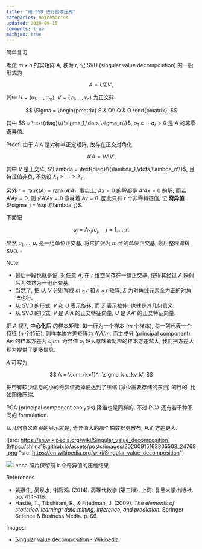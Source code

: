 ```yaml
---
title: "用 SVD 进行图像压缩"
categories: Mathematics
updated: 2020-09-15
comments: true
mathjax: true
---
```


简单复习.

<!-- more -->

考虑 $m\times n$ 的实矩阵 $A$, 秩为 $r$, 记 SVD (singular value decomposition) 的一般形式为

$$A = U\Sigma V',$$

其中 $U=(u_1,\dots,u_m)$, $V=(v_1,\dots,v_n)$ 为正交阵,

$$
\Sigma = \begin{pmatrix} S & O\\ O & O  \end{pmatrix},
$$

其中 $S = \text{diag}\\{\sigma_1,\dots,\sigma_r\\}$, $\sigma_1\ge\cdots\sigma_r> 0$ 是 $A$ 的非零奇异值. 

Proof. 由于 $A'A$ 是对称半正定矩阵, 故存在正交对角化

$$
A'A = V\Lambda V',
$$

其中 $V$ 是正交阵, $\Lambda = \text{diag}\\{\lambda_1,\dots,\lambda_n\\}$, 且特征值非负, 不妨设 $\lambda_1\ge\cdots\ge\lambda_n$.

另外 $r = \text{rank}(A) = \text{rank}(A'A)$. 事实上, $Ax = 0$ 的解都是 $A'Ax = 0$ 的解; 而若 $A'Ay = 0$, 则 $y'A'Ay = 0$ 意味着 $Ay = 0$. 因此只有 $r$ 个非零特征值, 记 **奇异值** $\sigma_j = \sqrt{\lambda_j}$.

下面记 

$$
u_j = Av_j / \sigma_j, \quad j=1,\dots, r.
$$

显然 $u_1, \dots, u_r$ 是一组单位正交基, 将它扩张为 $m$ 维的单位正交基, 最后整理即得 SVD. $\square$

Note:

- 最后一段也就是说, 对任意 $A$, 在 $r$ 维空间存在一组正交基, 使得其经过 $A$ 映射后为依然为一组正交基.
- 当然了, 把 $U$, $V$ 分别写成 $m\times r$ 和 $n\times r$ 矩阵, $\Sigma$ 为对角线元素全为正的对角阵也行.
- 从 SVD 的形式, $V$ 和 $U$ 表示旋转, 而 $\Sigma$ 表示拉伸, 也就是其几何意义.
- 从 SVD 的形式, $V$ 是 $A'A$ 的正交特征向量, $U$ 是 $AA'$ 的正交特征向量.

把 $A$ 视为 **中心化后** 的样本矩阵, 每一行为一个样本 ($m$ 个样本), 每一列代表一个特征 ($n$ 个特征). 则样本协方差矩阵为 $A'A/m$, 而主成分 (principal component) $Av_j$ 的样本方差为 $\sigma_j/m$. 奇异值 $\sigma_j$ 越大意味着对应的样本方差越大, 我们把方差大视为提供了更多信息.

$A$ 可写为

$$
A = \sum_{k=1}^r \sigma_k u_kv_k',
$$

把带有较少信息的小的奇异值扔掉便达到了压缩 (减少需要存储的东西) 的目的, 比如图像压缩.

PCA (principal component analysis) 降维也是同样的. 不过 PCA 还有若干种不同的 formulation.

从几何意义直观的展示就是, 奇异值大的那个轴数据更散布, 从而方差更大.

![src: https://en.wikipedia.org/wiki/Singular_value_decomposition](https://shiina18.github.io/assets/posts/images/20200915163305503_24769.png "src: https://en.wikipedia.org/wiki/Singular_value_decomposition")

![Lenna 照片保留前 k 个奇异值的压缩结果](https://shiina18.github.io/assets/posts/images/20200915155342646_5911.png "Lenna 照片保留前 k 个奇异值的压缩结果")

References

- 姚慕生, 吴泉水, 谢启鸿. (2014). 高等代数学 (第三版). 上海: 复旦大学出版社. pp. 414-416.
- Hastie, T., Tibshirani, R., & Friedman, J. (2009). *The elements of statistical learning: data mining, inference, and prediction*. Springer Science & Business Media. p. 66.

Images: 

- [Singular value decomposition - Wikipedia](https://en.wikipedia.org/wiki/Singular_value_decomposition)